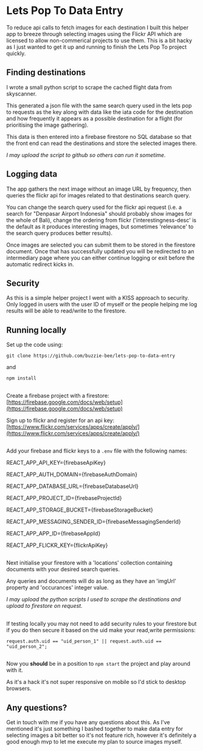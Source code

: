 # Lets Pop To Data Entry

To reduce api calls to fetch images for each destination I built this helper app to breeze through selecting images using the Flickr API which are licensed to allow non-commerical projects to use them. This is a bit hacky as I just wanted to get it up and running to finish the Lets Pop To project quickly.

## Finding destinations

I wrote a small python script to scrape the cached flight data from skyscanner.

This generated a json file with the same search query used in the lets pop to requests as the key along with data like the iata code for the destination and how frequently it appears as a possible destination for a flight (for prioritising the image gathering).

This data is then entered into a firebase firestore no SQL database so that the front end can read the destinations and store the selected images there.

_I may upload the script to github so others can run it sometime._

## Logging data

The app gathers the next image without an image URL by frequency, then queries the flickr api for images related to that destinations search query.

You can change the search query used for the flickr api request (i.e. a search for "Denpasar Airport Indonesia" should probably show images for the whole of Bali), change the ordering from flickr ('interestingness-desc' is the default as it produces interesting images, but sometimes 'relevance' to the search query produces better results).

Once images are selected you can submit them to be stored in the firestore document. Once that has successfully updated you will be redirected to an intermediary page where you can either continue logging or exit before the automatic redirect kicks in.

## Security

As this is a simple helper project I went with a KISS approach to security. Only logged in users with the user ID of myself or the people helping me log results will be able to read/write to the firestore.

## Running locally

Set up the code using:

`git clone https://github.com/buzzie-bee/lets-pop-to-data-entry`

and

`npm install`

##

Create a firebase project with a firestore:
[https://firebase.google.com/docs/web/setup](https://firebase.google.com/docs/web/setup)

Sign up to flickr and register for an api key:
[https://www.flickr.com/services/apps/create/apply/](https://www.flickr.com/services/apps/create/apply/)

##

Add your firebase and flickr keys to a `.env` file with the following names:

REACT_APP_API_KEY={firebaseApiKey}

REACT_APP_AUTH_DOMAIN={firebaseAuthDomain}

REACT_APP_DATABASE_URL={firebaseDatabaseUrl}

REACT_APP_PROJECT_ID={firebaseProjectId}

REACT_APP_STORAGE_BUCKET={firebaseStorageBucket}

REACT_APP_MESSAGING_SENDER_ID={firebaseMessagingSenderId}

REACT_APP_APP_ID={firebaseAppId}

REACT_APP_FLICKR_KEY={flickrApiKey}

##

Next initialise your firestore with a 'locations' collection containing documents with your desired search queries.

Any queries and documents will do as long as they have an 'imgUrl' property and 'occurances' integer value.

_I may upload the python scripts I used to scrape the destinations and upload to firestore on request._

##

If testing locally you may not need to add security rules to your firestore but if you do then secure it based on the uid make your read,write permissions:

`request.auth.uid == "uid_person_1" || request.auth.uid == "uid_person_2";`

##

Now you **should** be in a position to `npm start` the project and play around with it.

As it's a hack it's not super responsive on mobile so I'd stick to desktop browsers.

## Any questions?

Get in touch with me if you have any questions about this. As I've mentioned it's just something I bashed together to make data entry for selecting images a bit better so it's not feature rich, however it's definitely a good enough mvp to let me execute my plan to source images myself.
